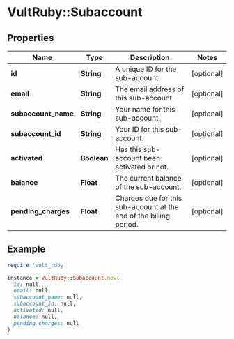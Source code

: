 # VultRuby::Subaccount

## Properties

| Name | Type | Description | Notes |
| ---- | ---- | ----------- | ----- |
| **id** | **String** | A unique ID for the sub-account. | [optional] |
| **email** | **String** | The email address of this sub-account. | [optional] |
| **subaccount_name** | **String** | Your name for this sub-account. | [optional] |
| **subaccount_id** | **String** | Your ID for this sub-account. | [optional] |
| **activated** | **Boolean** | Has this sub-account been activated or not. | [optional] |
| **balance** | **Float** | The current balance of the sub-account. | [optional] |
| **pending_charges** | **Float** | Charges due for this sub-account at the end of the billing period. | [optional] |

## Example

```ruby
require 'vult_ruby'

instance = VultRuby::Subaccount.new(
  id: null,
  email: null,
  subaccount_name: null,
  subaccount_id: null,
  activated: null,
  balance: null,
  pending_charges: null
)
```

